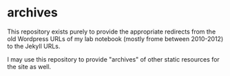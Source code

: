 # archives

This repository exists purely to provide the appropriate redirects from the old Wordpress URLs
of my lab notebook (mostly frome between 2010-2012) to the Jekyll URLs.

I may use this repository to provide "archives" of other static resources for the site as well. 
